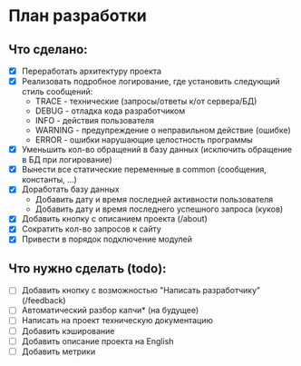 # План разработки

## Что сделано:

- [x] Переработать архитектуру проекта
- [x] Реализовать подробное логирование, где установить следующий стиль сообщений:
  - TRACE - технические (запросы/ответы к/от сервера/БД)
  - DEBUG - отладка кода разработчиком
  - INFO - действия пользователя
  - WARNING - предупреждение о неправильном действие (ошибке)
  - ERROR - ошибки нарушающие целостность программы
- [x] Уменьшить кол-во обращений в базу данных (исключить обращение в БД при логирование)
- [x] Вынести все статические переменные в common (сообщения, константы, ...)
- [x] Доработать базу данных
  - Добавить дату и время последней активности пользователя
  - Добавить дату и время последнего успешного запроса (куков)
- [x] Добавить кнопку с описанием проекта (/about)
- [x] Сократить кол-во запросов к сайту
- [x] Привести в порядок подключение модулей

## Что нужно сделать (todo):
- [ ] Добавить кнопку с возможностью "Написать разработчику" (/feedback)
- [ ] Автоматический разбор капчи* (на будущее)
- [ ] Написать на проект техническую документацию
- [ ] Добавить кэширование
- [ ] Добавить описание проекта на English
- [ ] Добавить метрики
